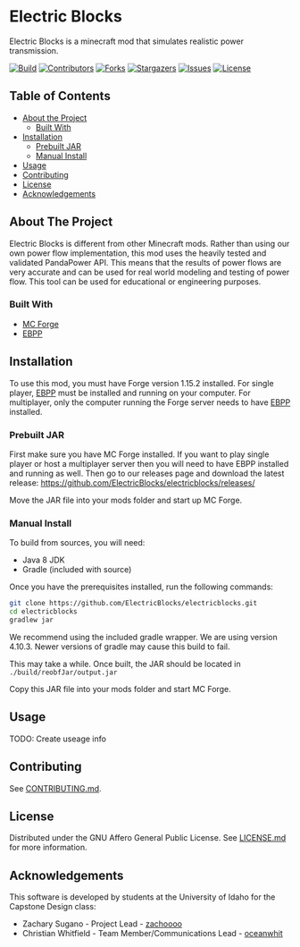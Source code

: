 # Electric Blocks

Electric Blocks is a minecraft mod that simulates realistic power transmission.

[![Build][build-shield]][build-url]
[![Contributors][contributors-shield]][contributors-url]
[![Forks][forks-shield]][forks-url]
[![Stargazers][stars-shield]][stars-url]
[![Issues][issues-shield]][issues-url]
[![License][license-shield]][license-url]

## Table of Contents

* [About the Project](#about-the-project)
  * [Built With](#built-with)
* [Installation](#installation)
  * [Prebuilt JAR](#prebuilt-jar)
  * [Manual Install](#manual-install)
* [Usage](#usage)
* [Contributing](#contributing)
* [License](#license)
* [Acknowledgements](#acknowledgements)

## About The Project

Electric Blocks is different from other Minecraft mods. Rather than using our own power flow implementation, this mod uses the heavily tested and validated PandaPower API. This means that the results of power flows are very accurate and can be used for real world modeling and testing of power flow. This tool can be used for educational or engineering purposes.

### Built With

* [MC Forge](http://files.minecraftforge.net/)
* [EBPP](https://github.com/ElectricBlocks/ebpp)

## Installation

To use this mod, you must have Forge version 1.15.2 installed. For single player, [EBPP](https://github.com/ElectricBlocks/ebpp) must be installed and running on your computer. For multiplayer, only the computer running the Forge server needs to have [EBPP](https://github.com/ElectricBlocks/ebpp) installed.

### Prebuilt JAR

First make sure you have MC Forge installed. If you want to play single player or host a multiplayer server then you will need to have EBPP installed and running as well. Then go to our releases page and download the latest release: https://github.com/ElectricBlocks/electricblocks/releases/

Move the JAR file into your mods folder and start up MC Forge.

### Manual Install

To build from sources, you will need:
* Java 8 JDK
* Gradle (included with source)

Once you have the prerequisites installed, run the following commands:
```sh
git clone https://github.com/ElectricBlocks/electricblocks.git
cd electricblocks
gradlew jar
```
We recommend using the included gradle wrapper. We are using version 4.10.3. Newer versions of gradle may cause this build to fail.

This may take a while. Once built, the JAR should be located in `./build/reobfJar/output.jar`

Copy this JAR file into your mods folder and start MC Forge.

## Usage

TODO: Create useage info

## Contributing

See [CONTRIBUTING.md](CONTRIBUTING.md).

## License

Distributed under the GNU Affero General Public License. See [LICENSE.md](LICENSE.md) for more information.

## Acknowledgements

This software is developed by students at the University of Idaho for the Capstone Design class:

* Zachary Sugano - Project Lead - [zachoooo](https://github.com/zachoooo)
* Christian Whitfield - Team Member/Communications Lead - [oceanwhit](https://github.com/oceanwhit)

<!-- MARKDOWN LINKS & IMAGES -->
<!-- https://www.markdownguide.org/basic-syntax/#reference-style-links -->
[build-shield]: https://img.shields.io/github/workflow/status/ElectricBlocks/electricblocks/Java%20CI%20with%20Gradle?style=flat-square
[build-url]: https://github.com/ElectricBlocks/electricblocks/actions?query=workflow%3A%22Java+CI+with+Gradle%22
[contributors-shield]: https://img.shields.io/github/contributors/ElectricBlocks/electricblocks.svg?style=flat-square
[contributors-url]: https://github.com/ElectricBlocks/electricblocks/graphs/contributors
[forks-shield]: https://img.shields.io/github/forks/ElectricBlocks/electricblocks.svg?style=flat-square
[forks-url]: https://github.com/ElectricBlocks/electricblocks/network/members
[stars-shield]: https://img.shields.io/github/stars/ElectricBlocks/electricblocks.svg?style=flat-square
[stars-url]: https://github.com/ElectricBlocks/electricblocks/stargazers
[issues-shield]: https://img.shields.io/github/issues/ElectricBlocks/electricblocks.svg?style=flat-square
[issues-url]: https://github.com/ElectricBlocks/electricblocks/issues
[license-shield]: https://img.shields.io/github/license/ElectricBlocks/electricblocks.svg?style=flat-square
[license-url]: https://github.com/ElectricBlocks/electricblocks/blob/master/LICENSE.md
